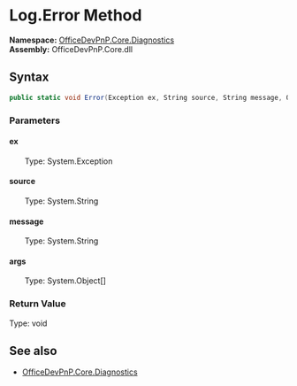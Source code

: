 # Log.Error Method  
  

**Namespace:** [OfficeDevPnP.Core.Diagnostics](OfficeDevPnP.Core.Diagnostics.md)  
**Assembly:** OfficeDevPnP.Core.dll  
## Syntax
```C#
public static void Error(Exception ex, String source, String message, Object[] args)
```
### Parameters
#### ex  
&emsp;&emsp;Type: System.Exception  

#### source  
&emsp;&emsp;Type: System.String  

#### message  
&emsp;&emsp;Type: System.String  

#### args  
&emsp;&emsp;Type: System.Object[]  

### Return Value
Type: void  

## See also
- [OfficeDevPnP.Core.Diagnostics](OfficeDevPnP.Core.Diagnostics.md)

